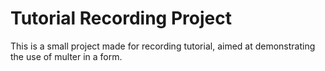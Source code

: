 # Tutorial Recording Project

This is a small project made for recording tutorial, aimed at demonstrating the use of multer in a form.
